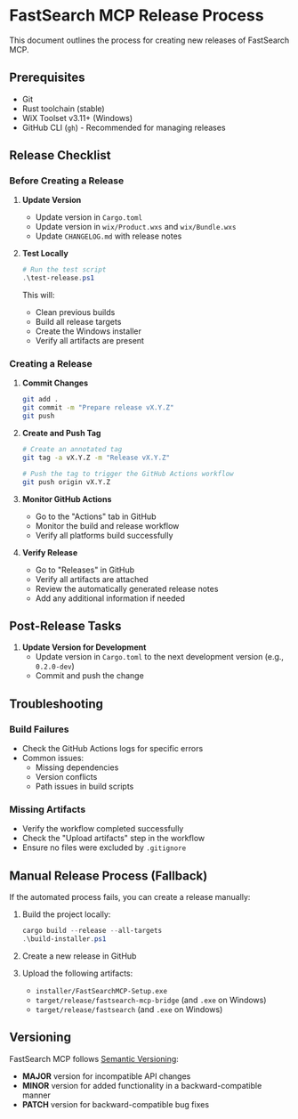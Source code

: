 # FastSearch MCP Release Process

This document outlines the process for creating new releases of FastSearch MCP.

## Prerequisites

- Git
- Rust toolchain (stable)
- WiX Toolset v3.11+ (Windows)
- GitHub CLI (`gh`) - Recommended for managing releases

## Release Checklist

### Before Creating a Release

1. **Update Version**
   - Update version in `Cargo.toml`
   - Update version in `wix/Product.wxs` and `wix/Bundle.wxs`
   - Update `CHANGELOG.md` with release notes

2. **Test Locally**
   ```powershell
   # Run the test script
   .\test-release.ps1
   ```

   This will:
   - Clean previous builds
   - Build all release targets
   - Create the Windows installer
   - Verify all artifacts are present

### Creating a Release

1. **Commit Changes**
   ```bash
   git add .
   git commit -m "Prepare release vX.Y.Z"
   git push
   ```

2. **Create and Push Tag**
   ```bash
   # Create an annotated tag
   git tag -a vX.Y.Z -m "Release vX.Y.Z"
   
   # Push the tag to trigger the GitHub Actions workflow
   git push origin vX.Y.Z
   ```

3. **Monitor GitHub Actions**
   - Go to the "Actions" tab in GitHub
   - Monitor the build and release workflow
   - Verify all platforms build successfully

4. **Verify Release**
   - Go to "Releases" in GitHub
   - Verify all artifacts are attached
   - Review the automatically generated release notes
   - Add any additional information if needed

## Post-Release Tasks

1. **Update Version for Development**
   - Update version in `Cargo.toml` to the next development version (e.g., `0.2.0-dev`)
   - Commit and push the change

## Troubleshooting

### Build Failures
- Check the GitHub Actions logs for specific errors
- Common issues:
  - Missing dependencies
  - Version conflicts
  - Path issues in build scripts

### Missing Artifacts
- Verify the workflow completed successfully
- Check the "Upload artifacts" step in the workflow
- Ensure no files were excluded by `.gitignore`

## Manual Release Process (Fallback)

If the automated process fails, you can create a release manually:

1. Build the project locally:
   ```powershell
   cargo build --release --all-targets
   .\build-installer.ps1
   ```

2. Create a new release in GitHub
3. Upload the following artifacts:
   - `installer/FastSearchMCP-Setup.exe`
   - `target/release/fastsearch-mcp-bridge` (and `.exe` on Windows)
   - `target/release/fastsearch` (and `.exe` on Windows)

## Versioning

FastSearch MCP follows [Semantic Versioning](https://semver.org/):
- **MAJOR** version for incompatible API changes
- **MINOR** version for added functionality in a backward-compatible manner
- **PATCH** version for backward-compatible bug fixes
